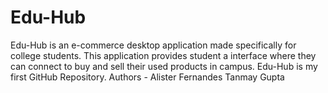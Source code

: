# Edu-Hub
Edu-Hub is an e-commerce desktop application made specifically for college students.
This application provides student a interface where they can connect to buy and sell their used products in campus.
Edu-Hub is my first GitHub Repository.
Authors - Alister Fernandes
          Tanmay Gupta
